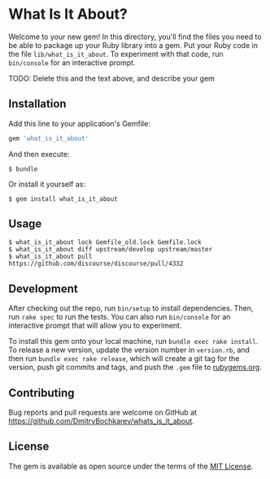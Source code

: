 # What Is It About?

Welcome to your new gem! In this directory, you'll find the files you need to be able to package up your Ruby library into a gem. Put your Ruby code in the file `lib/what_is_it_about`. To experiment with that code, run `bin/console` for an interactive prompt.

TODO: Delete this and the text above, and describe your gem

## Installation

Add this line to your application's Gemfile:

```ruby
gem 'what_is_it_about'
```

And then execute:

    $ bundle

Or install it yourself as:

    $ gem install what_is_it_about

## Usage

    $ what_is_it_about lock Gemfile_old.lock Gemfile.lock
    $ what_is_it_about diff upstream/develop upstream/master
    $ what_is_it_about pull https://github.com/discourse/discourse/pull/4332


## Development

After checking out the repo, run `bin/setup` to install dependencies. Then, run `rake spec` to run the tests. You can also run `bin/console` for an interactive prompt that will allow you to experiment.

To install this gem onto your local machine, run `bundle exec rake install`. To release a new version, update the version number in `version.rb`, and then run `bundle exec rake release`, which will create a git tag for the version, push git commits and tags, and push the `.gem` file to [rubygems.org](https://rubygems.org).

## Contributing

Bug reports and pull requests are welcome on GitHub at https://github.com/DmitryBochkarev/whats_is_it_about.


## License

The gem is available as open source under the terms of the [MIT License](http://opensource.org/licenses/MIT).

